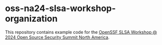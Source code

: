 # oss-na24-slsa-workshop-organization

This repository contains example code for the [OpenSSF SLSA Workshop @ 2024 Open Source Security Summit North America](https://github.com/slsa-framework/oss-na24-slsa-workshop).
